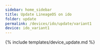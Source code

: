 ```yaml
---
sidebar: home_sidebar
title: Update LineageOS on ido
folder: update
permalink: /devices/ido/update/variant1
device: ido_variant1
---
```

{% include templates/device_update.md %}
